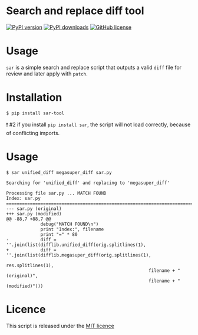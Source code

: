 Search and replace diff tool
============================

[![PyPI version](https://img.shields.io/pypi/v/sar-tool.svg)](https://pypi.python.org/pypi/sar-tool)
[![PyPI downloads](https://img.shields.io/pypi/dm/sar-tool.svg)](https://pypi.python.org/pypi/sar-tool#downloads)
[![GitHub license](https://img.shields.io/github/license/mashape/apistatus.svg)](https://github.com/naufraghi/sar)

Usage
=====

`sar` is a simple search and replace script that outputs a valid `diff` file
for review and later apply with `patch`.

Installation
============

`$ pip install sar-tool`

:exclamation: #2 if you install `pip install sar`, the script will not load correctly, because of conflicting imports.


Usage
=====

`$ sar unified_diff megasuper_diff sar.py`

```
Searching for 'unified_diff' and replacing to 'megasuper_diff'

Processing file sar.py ... MATCH FOUND
Index: sar.py
================================================================================
--- sar.py (original)
+++ sar.py (modified)
@@ -88,7 +88,7 @@
             debug("MATCH FOUND\n")
             print "Index:", filename
             print "=" * 80
-            diff = ''.join(list(difflib.unified_diff(orig.splitlines(1),
+            diff = ''.join(list(difflib.megasuper_diff(orig.splitlines(1),
                                                      res.splitlines(1),
                                                      filename + " (original)",
                                                      filename + " (modified)")))
```

Licence
=======

This script is released under the [MIT licence](http://naufraghi.mit-license.org)
